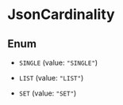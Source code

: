 

# JsonCardinality

## Enum


* `SINGLE` (value: `"SINGLE"`)

* `LIST` (value: `"LIST"`)

* `SET` (value: `"SET"`)



